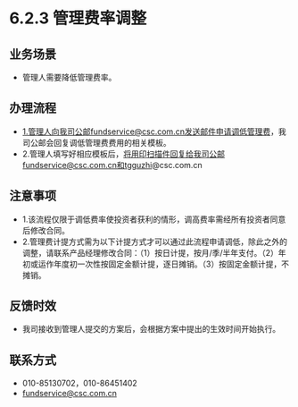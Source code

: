 # 6.2.3 管理费率调整
## <i class="hicon lb1"></i>业务场景
- 管理人需要降低管理费率。

## <i class="hicon lb2"></i>办理流程
- 1.管理人向我司公邮fundservice@csc.com.cn发送邮件申请调低管理费，我司公邮会回复调低管理费费用的相关模板。
- 2.管理人填写好相应模板后，将用印扫描件回复给我司公邮fundservice@csc.com.cn和tgguzhi@csc.com.cn

## <i class="hicon lb3"></i>注意事项
- 1.该流程仅限于调低费率使投资者获利的情形，调高费率需经所有投资者同意后修改合同。
- 2.管理费计提方式需为以下计提方式才可以通过此流程申请调低，除此之外的调整，请联系产品经理修改合同：（1）按日计提，按月/季/半年支付。（2）年初或运作年度初一次性按固定金额计提，逐日摊销。（3）按固定金额计提，不摊销。

## <i class="hicon lb4"></i>反馈时效
- 我司接收到管理人提交的方案后，会根据方案中提出的生效时间开始执行。

## <i class="hicon lb5"></i>联系方式
- 010-85130702，010-86451402
- fundservice@csc.com.cn

